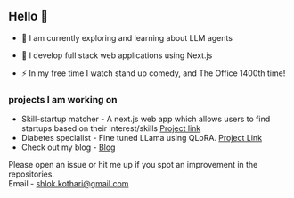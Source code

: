 ## Hello 👋

- 🌱 I am currently exploring and learning about LLM agents

- 🔭 I develop full stack web applications using Next.js

- ⚡ In my free time I watch stand up comedy, and The Office 1400th time!

### projects I am working on
- Skill-startup matcher - A next.js web app which allows users to find startups based on their interest/skills [Project link](https://github.com/effaf/webAgent)
- Diabetes specialist - Fine tuned LLama using QLoRA. [Project Link](https://github.com/effaf/diabetes-chatbot)
- Check out my blog - [Blog](https://github.com/effaf/tech_journal)

Please open an issue or hit me up if you spot an improvement in the repositories. <br>
Email - [shlok.kothari@gmail.com](mailto:shlok.kothari@gmail.com)
<!--
**effaf/effaf** is a ✨ _special_ ✨ repository because its `README.md` (this file) appears on your GitHub profile.

Here are some ideas to get you started:

- 🔭 I’m currently working on ...
- 🌱 I’m currently learning ...
- 👯 I’m looking to collaborate on ...
- 🤔 I’m looking for help with ...
- 💬 Ask me about ...
- 📫 How to reach me: ...
- 😄 Pronouns: ...
- ⚡ Fun fact: ...
-->

